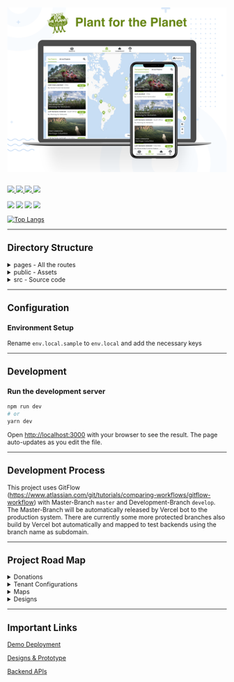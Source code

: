 <br/>
<br/>
<img src="./documentation/screenshots/PFP.png" alt="PFP Page." align="center">

<br/>
<br/>

<p style="align:center;">

<a href="https://planet-app-sf.herokuapp.com/">
    <img src="http://img.shields.io/badge/Demo-%23141619?style=for-the-badge&logo=next.js" />
</a>
<a href="./documentation/CODE_OF_CONDUCT.md">
    <img src="http://img.shields.io/badge/Code%20Of%20Conduct-%231dd1a1?style=for-the-badge" />
</a>

<a href="./documentation/CONTRIBUTING.md">
    <img src="http://img.shields.io/badge/CONTRIBUTING%20Guidelines-%235f27cd?style=for-the-badge" />
</a>
<a href="https://join.slack.com/share/zt-gejlwtt3-hIE0OwVDbb3vQvw2xDAsQQ">
    <img src="http://img.shields.io/badge/Slack-Join%20Community-%23141619?style=for-the-badge&logo=slack&labelColor=4B124C" />
</a>

<br/>
<br/>

<img src="https://img.shields.io/github/package-json/dependency-version/Plant-for-the-Planet/planet-webapp/next?color=%23141619&logo=next.js&style=for-the-badge" />

<img src="https://img.shields.io/github/contributors/Plant-for-the-Planet/planet-webapp?color=%23141619&logoColor=%23141619&style=for-the-badge" />

<img src="https://img.shields.io/github/commit-activity/w/Plant-for-the-Planet/planet-webapp?color=%23141619&style=for-the-badge" />

<img src="https://img.shields.io/github/issues/Plant-for-the-Planet/planet-webapp?color=%23141619&style=for-the-badge" />

</p>

[![Top Langs](https://github-readme-stats.vercel.app/api/top-langs/?username=Plant-for-the-Planet&layout=compact)](https://github.com/anuraghazra/github-readme-stats)

---

## Directory Structure

<details><summary>pages - All the routes</summary>
<ul>
    <li>_app = Page initializations of the project</li></br>
    <li>_document = A custom Document is commonly used to augment your application's html and body tags.</li></br>
    <li>404 = Default 404 page if the route is not found</li></br>
    <li> Project pages -</li>
    </br>
    <table border="1">
        <tr>
            <td>#</td>
            <td><b>Page Name</b></td>
            <td><b>Route</b></td>
            <td><b>Functionality</b></td>
        </tr>
        <tr>
         <td>1</td>
            <td>index.tsx</td>
            <td>/</td>
            <td>Home page of the app with all the projects in list and map</td>
        </tr>
        <tr>
         <td>2</td>
            <td>[id].tsx</td>
            <td>/project-id</td>
            <td>Page of single project which loads all the details of the same</td>
        </tr>
        <tr>
         <td>3</td>
            <td>about.tsx</td>
            <td>/about</td>
            <td>About the organization</td>
        </tr>
        <tr>
         <td>4</td>
            <td>leaderboard.tsx</td>
            <td>/leaderboard</td>
            <td>Showcases the top donors from around the world</td>
        </tr>
        <tr>
         <td>5</td>
            <td>me.tsx</td>
            <td>/me</td>
            <td>User's private profile</td>
        </tr>
        <tr>
         <td>6</td>
            <td>t/[id].tsx</td>
            <td>/t/tpo-id</td>
            <td>TPO's profile</td>
        </tr>
    </table>
</ul>
</details>

<details><summary>public - Assets</summary>
<ul>
    <li>tenants = Assets of all the tenants</li>
    <li>And other public assets.</li>
</ul>
</details>

<details><summary>src - Source code</summary>
<ul>
    <li>assets = All the assets </li>
    <li>features = Project features are present here </li>
    <li>tenants = Tenant specific features are present here</li>
    <li>theme = Theme scss files </li>
    <li>utils = Utility functions</li>
</ul>
</details>

---

## Configuration

### Environment Setup

Rename `env.local.sample` to `env.local` and add the necessary keys

---

## Development

### Run the development server

```bash
npm run dev
# or
yarn dev
```

Open [http://localhost:3000](http://localhost:3000) with your browser to see the result. The page auto-updates as you edit the file.

---

## Development Process

This project uses GitFlow (https://www.atlassian.com/git/tutorials/comparing-workflows/gitflow-workflow) with Master-Branch `master` and Development-Branch `develop`. The Master-Branch will be automatically released by Vercel bot to the production system. There are currently some more protected branches also build by Vercel bot automatically and mapped to test backends using the branch name as subdomain.

---

## Project Road Map

<details><summary>Donations</summary>
    <table>
        <tr>
            <td>#</td>
            <td><b>Feature</b></td>
            <td><b>Issue</b></td>
        </tr>
        <tr>
            <td>1</td>
            <td>Integrate Stripe</td>
            <td><a href="https://github.com/Plant-for-the-Planet/planet-webapp/issues/47">#47</a> </td>
        </tr>
        <tr>
            <td>2</td>
            <td>Create Payment Method</td>
            <td><a href="https://github.com/Plant-for-the-Planet/planet-webapp/issues/63">#63</a> </td>
        </tr>
        <tr>
            <td>3</td>
            <td>Create Donation</td>
            <td><a href="https://github.com/Plant-for-the-Planet/planet-webapp/issues/60">#60</a></td>
        </tr>
        <tr>
            <td>4</td>
            <td>Pay Donation</td>
            <td><a href="https://github.com/Plant-for-the-Planet/planet-webapp/issues/62">#62</a></td>
        </tr>
        <tr>
            <td>5</td>
            <td>Load Contact details</td>
            <td><a href="https://github.com/Plant-for-the-Planet/planet-webapp/issues/61">#61</a></td>
        </tr>
        <tr>
            <td>6</td>
            <td>Store Contact details</td>
            <td><a href="https://github.com/Plant-for-the-Planet/planet-webapp/issues/64">#64</a></td>
        </tr>
        <tr>
            <td>7</td>
            <td>Implement Credit Card Payment</td>
            <td><a href="https://github.com/Plant-for-the-Planet/planet-webapp/issues/65">#65</a></td>
        </tr>
        <tr>
            <td>8</td>
            <td>Implement Paypal Payment</td>
            <td><a href="https://github.com/Plant-for-the-Planet/planet-webapp/issues/66">#66</a></td>
        </tr>
    </table>
</details>

<details><summary>Tenant Configurations</summary>
    <table>
        <tr>
            <td>#</td>
            <td><b>Feature</b></td>
            <td><b>Issue</b></td>
        </tr>
        <tr>
            <td>1</td>
            <td>Create Tenant Based Headers</td>
            <td><a href="https://github.com/Plant-for-the-Planet/planet-webapp/issues/67">#67</a> </td>
        </tr>
    </table>
</details>

<details><summary>Maps</summary>

</details>

<details><summary>Designs</summary>

</details>

---

## Important Links

[Demo Deployment](https://planet-app-sf.herokuapp.com/)

[Designs & Prototype](https://xd.adobe.com/view/8f1c5110-4d7d-445d-8283-8eb1674ce2e4-da4f/)

[Backend APIs](https://stoplight.io/p/docs/gh/plant-for-the-planet-org/treecounter-platform?group=api-docs&utm_campaign=publish_dialog&utm_source=studio)
